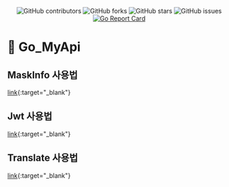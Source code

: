 <div align="center">
  
![GitHub contributors](https://img.shields.io/github/contributors/jjmin321/My_api)
![GitHub forks](https://img.shields.io/github/forks/jjmin321/My_api?label=Forks)
![GitHub stars](https://img.shields.io/github/stars/jjmin321/My_api?style=Stars)
![GitHub issues](https://img.shields.io/github/issues-raw/jjmin321/My_api)
[![Go Report Card](https://goreportcard.com/badge/github.com/jjmin321/My_api)](https://goreportcard.com/report/github.com/jjmin321/My_api)

</div>

# 🚀 Go_MyApi 

## MaskInfo 사용법
[link](https://jjmin321.github.io/development/Mask-Api를-만들면서-배운-점/){:target="_blank"}


## Jwt 사용법
[link](https://jjmin321.github.io/development/Jwt-api-사용법/){:target="_blank"}

## Translate 사용법
[link](https://jjmin321.github.io/development/Translate-api-사용법/){:target="_blank"}




